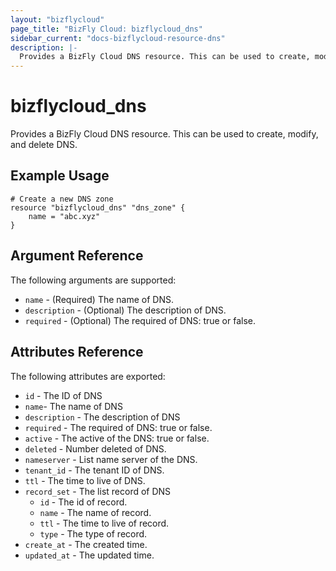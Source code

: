 ```yaml
---
layout: "bizflycloud"
page_title: "BizFly Cloud: bizflycloud_dns"
sidebar_current: "docs-bizflycloud-resource-dns"
description: |-
  Provides a BizFly Cloud DNS resource. This can be used to create, modify, and delete DNS.
---
```


# bizflycloud\_dns

Provides a BizFly Cloud DNS resource. This can be used to create,
modify, and delete DNS.

## Example Usage

```hcl
# Create a new DNS zone
resource "bizflycloud_dns" "dns_zone" {
    name = "abc.xyz"
}
```

## Argument Reference

The following arguments are supported:

* `name` - (Required) The name of DNS.
* `description` - (Optional) The description of DNS.
* `required` - (Optional) The required of DNS: true or false.

## Attributes Reference

The following attributes are exported:

* `id` - The ID of DNS
* `name`- The name of DNS
* `description` - The description of DNS
* `required` - The required of DNS: true or false.
* `active` - The active of the DNS: true or false.
* `deleted` - Number deleted of DNS.
* `nameserver` - List name server of the DNS.
* `tenant_id` - The tenant ID of DNS.
* `ttl` - The time to live of DNS.
* `record_set` - The list record of DNS
  * `id` - The id of record.
  * `name` - The name of record.
  * `ttl` - The time to live of record.
  * `type` - The type of record.
* `create_at` - The created time.
* `updated_at` - The updated time.
